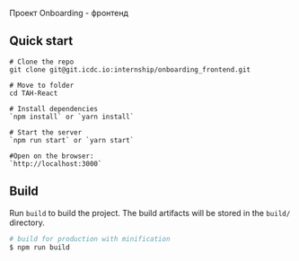 Проект Onboarding - фронтенд

## Quick start
```
# Clone the repo
git clone git@git.icdc.io:internship/onboarding_frontend.git

# Move to folder
cd TAH-React

# Install dependencies
`npm install` or `yarn install`

# Start the server
`npm run start` or `yarn start`

#Open on the browser: 
`http://localhost:3000`
```

## Build

Run `build` to build the project. The build artifacts will be stored in the `build/` directory.

```bash
# build for production with minification
$ npm run build
```